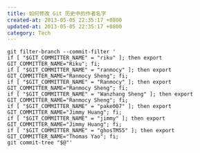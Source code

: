 ```yaml
---
title: 如何修改 Git 历史中的作者名字
created-at: 2013-05-05 22:35:17 +0800
updated-at: 2013-05-05 22:35:17 +0800
category: Tech
---
```


    git filter-branch --commit-filter '
    if [ "$GIT_COMMITTER_NAME" = "riku" ]; then export GIT_COMMITTER_NAME="Riku"; fi;
    if [ "$GIT_COMMITTER_NAME" = "ranmocy" ]; then export GIT_COMMITTER_NAME="Ranmocy Sheng"; fi;
    if [ "$GIT_COMMITTER_NAME" = "Ranmocy" ]; then export GIT_COMMITTER_NAME="Ranmocy Sheng"; fi;
    if [ "$GIT_COMMITTER_NAME" = "Wanzhang Sheng" ]; then export GIT_COMMITTER_NAME="Ranmocy Sheng"; fi;
    if [ "$GIT_COMMITTER_NAME" = "pake007" ]; then export GIT_COMMITTER_NAME="Jimmy Huang"; fi;
    if [ "$GIT_COMMITTER_NAME" = "jimmy" ]; then export GIT_COMMITTER_NAME="Jimmy Huang"; fi;
    if [ "$GIT_COMMITTER_NAME" = "ghosTM55" ]; then export GIT_COMMITTER_NAME="Thomas Yao"; fi;
    git commit-tree "$@"'
